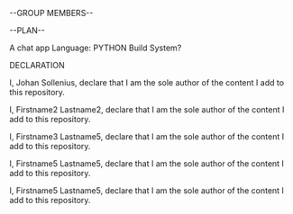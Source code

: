 --GROUP MEMBERS--

--PLAN--

A chat app
Language: PYTHON
Build System?

DECLARATION

I, Johan Sollenius, declare that I am the sole author of the content I add to this repository.

I, Firstname2 Lastname2, declare that I am the sole author of the content I add to this repository.

I, Firstname3 Lastname5, declare that I am the sole author of the content I add to this repository.

I, Firstname5 Lastname5, declare that I am the sole author of the content I add to this repository.

I, Firstname5 Lastname5, declare that I am the sole author of the content I add to this repository.

